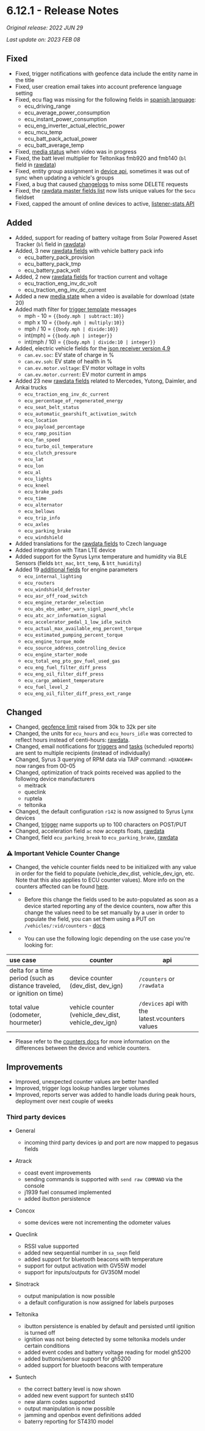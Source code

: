 # 6.12.1 - Release Notes
*Original release: 2022 JUN 29*

*Last update on: 2023 FEB 08*

## Fixed
* Fixed, trigger notifications with geofence data include the entity name in the title
* Fixed, user creation email takes into account preference language setting
* Fixed, ecu flag was missing for the following fields in [spanish language](https://documenter.getpostman.com/view/389172/2s935vnLvt#1299557a-1ce4-4329-9333-7fd5dd9abd21):
    * ecu_driving_range
    * ecu_average_power_consumption
    * ecu_instant_power_consumption
    * ecu_eng_inverter_actual_electric_power
    * ecu_mcu_temp
    * ecu_batt_pack_actual_power
    * ecu_batt_average_temp
* Fixed, [media status](https://documenter.getpostman.com/view/389172/2s935vnLvt#4beb89f9-796f-49eb-801c-6d7b7d54f73a) when video was in progress
* Fixed, the batt level multiplier for Teltonikas fmb920 and fmb140 (`bl` field in [rawdata](https://documenter.getpostman.com/view/389172/2s935vnLvt#38b8d5a6-a6b6-4b3e-97e6-242cb3d48489))
* Fixed, entity group assignment in [device api](https://documenter.getpostman.com/view/389172/2s935vnLvt#2bf1d31a-7d33-41f9-a197-ce0b4579e9d3), sometimes it was out of sync when updating a vehicle's groups
* Fixed, a bug that caused [changelogs](https://documenter.getpostman.com/view/389172/2s935vnLvt#80a81340-9d15-4461-ac8f-015db60642de) to miss some DELETE requests
* Fixed, the [rawdata master fields list](https://documenter.getpostman.com/view/389172/2s935vnLvt#1299557a-1ce4-4329-9333-7fd5dd9abd21) now lists unique values for the `$ecu` fieldset
* Fixed, capped the amount of online devices to active, [listener-stats API](https://documenter.getpostman.com/view/389172/2s935vnLvt#122b953e-305c-4fa6-809e-6363a982e257)

## Added
* Added, support for reading of battery voltage from Solar Powered Asset Tracker (`bl` field in [rawdata](https://documenter.getpostman.com/view/389172/2s935vnLvt#38b8d5a6-a6b6-4b3e-97e6-242cb3d48489))
* Added, 3 new [rawdata fields](https://documenter.getpostman.com/view/389172/2s935vnLvt#1299557a-1ce4-4329-9333-7fd5dd9abd21) with vehicle battery pack info
    * ecu_battery_pack_provision
    * ecu_battery_pack_tmp
    * ecu_battery_pack_volt
* Added, 2 new [rawdata fields](https://documenter.getpostman.com/view/389172/2s935vnLvt#1299557a-1ce4-4329-9333-7fd5dd9abd21) for traction current and voltage
    * ecu_traction_eng_inv_dc_volt
    * ecu_traction_eng_inv_dc_current
* Added a new [media state](https://documenter.getpostman.com/view/389172/2s935vnLvt#4beb89f9-796f-49eb-801c-6d7b7d54f73a) when a video is available for download (state 20)
* Added math filter for [trigger template](https://documenter.getpostman.com/view/389172/2s935vnLvt#d47c25a6-1899-425b-8213-fa83968e8fa6) messages
    * mph - 10 = `{{body.mph | subtract:10}}`
    * mph x 10 = `{{body.mph | multiply:10}}`
    * mph / 10 = `{{body.mph | divide:10}}`
    * int(mph) = `{{body.mph | integer}}`
    * int(mph / 10) = `{{body.mph | divide:10 | integer}}`
* Added, electric vehicle fields for the [json receiver version 4.9](https://support.digitalcomtech.com/pegasus/admin-guide-en/#developer-documentation)
    * `can.ev.soc`: EV state of charge in %
    * `can.ev.soh`: EV state of health in %
    * `can.ev.motor.voltage`: EV motor voltage in volts
    * `can.ev.motor.current`: EV motor current in amps
* Added 23 new [rawdata fields](https://documenter.getpostman.com/view/389172/2s935vnLvt#1299557a-1ce4-4329-9333-7fd5dd9abd21) related to Mercedes, Yutong, Daimler, and Ankai trucks
    * `ecu_traction_eng_inv_dc_current`
    * `ecu_percentage_of_regenerated_energy`
    * `ecu_seat_belt_status`
    * `ecu_automatic_gearshift_activation_switch`
    * `ecu_location`
    * `ecu_payload_percentage`
    * `ecu_ramp_position`
    * `ecu_fan_speed`
    * `ecu_turbo_oil_temperature`
    * `ecu_clutch_pressure`
    * `ecu_lat`
    * `ecu_lon`
    * `ecu_al`
    * `ecu_lights`
    * `ecu_kneel`
    * `ecu_brake_pads`
    * `ecu_time`
    * `ecu_alternator`
    * `ecu_bellows`
    * `ecu_trip_info`
    * `ecu_axles`
    * `ecu_parking_brake`
    * `ecu_windshield`
* Added translations for the [rawdata fields](https://documenter.getpostman.com/view/389172/2s935vnLvt#1299557a-1ce4-4329-9333-7fd5dd9abd21) to Czech language
* Added integration with Titan LTE device
* Added support for the Syrus Lynx temperature and humidity via BLE Sensors (fields `btt_mac`, `btt_temp`, & `btt_humidity`)
* Added 19 [additional fields](https://documenter.getpostman.com/view/389172/2s935vnLvt#1299557a-1ce4-4329-9333-7fd5dd9abd21) for engine parameters
    * `ecu_internal_lighting`
    * `ecu_routers`
    * `ecu_windshield_defroster`
    * `ecu_asr_off_road_switch`
    * `ecu_engine_retarder_selection`
    * `ecu_abs_ebs_amber_warn_signl_powrd_vhcle`
    * `ecu_atc_acr_information_signal`
    * `ecu_accelerator_pedal_1_low_idle_switch`
    * `ecu_actual_max_available_eng_percent_torque`
    * `ecu_estimated_pumping_percent_torque`
    * `ecu_engine_torque_mode`
    * `ecu_source_address_controlling_device`
    * `ecu_engine_starter_mode`
    * `ecu_total_eng_pto_gov_fuel_used_gas`
    * `ecu_eng_fuel_filter_diff_press`
    * `ecu_eng_oil_filter_diff_press`
    * `ecu_cargo_ambient_temperature`
    * `ecu_fuel_level_2`
    * `ecu_eng_oil_filter_diff_press_ext_range`

## Changed
* Changed, [geofence limit](https://documenter.getpostman.com/view/389172/2s935vnLvt#23f7e72e-47ee-4d60-b05e-e29dc6ff4233) raised from 30k to 32k per site
* Changed, the units for `ecu_hours` and `ecu_hours_idle` was corrected to reflect hours instead of centi-hours: [rawdata](https://documenter.getpostman.com/view/389172/2s935vnLvt#1299557a-1ce4-4329-9333-7fd5dd9abd21).
* Changed, email notifications for [triggers](https://documenter.getpostman.com/view/389172/2s935vnLvt#82e2c334-77a0-43ec-ab38-79dceabd5f87) and [tasks](https://documenter.getpostman.com/view/389172/2s935vnLvt#57eec934-29b7-441f-9c43-29c18b80691d) (scheduled reports) are sent to multiple recipients (instead of individually)
* Changed, Syrus 3 querying of RPM data via TAIP command: `>QXAOE##<` now ranges from 00-05
* Changed, optimization of track points received was applied to the following device manufacturers
    * meitrack
    * queclink
    * ruptela
    * teltonika
* Changed, the default configuration `r142` is now assigned to Syrus Lynx devices
* Changed, [trigger](https://documenter.getpostman.com/view/389172/2s935vnLvt#82e2c334-77a0-43ec-ab38-79dceabd5f87) name supports up to 100 characters on POST/PUT
* Changed, acceleration field `ac` now accepts floats, [rawdata](https://documenter.getpostman.com/view/389172/2s935vnLvt#a788e244-f0d5-41e8-930d-b2cd7f41ec5f)
* Changed, field `ecu_parking_break` to `ecu_parking_brake`, [rawdata](https://documenter.getpostman.com/view/389172/2s935vnLvt#a788e244-f0d5-41e8-930d-b2cd7f41ec5f)

### ⚠️ Important Vehicle Counter Change
* Changed, the vehicle counter fields need to be initialized with any value in order for the field to populate (vehicle_dev_dist, vehicle_dev_ign, etc. Note that this also applies to ECU counter values). More info on the counters affected can be found [here](https://pegasus.digitalcomtech.com/docs/counters#vehicle-counters).
* * Before this change the fields used to be auto-populated as soon as a device started reporting any of the device counters, now after this change the values need to be set manually by a user in order to populate the field, you can set them using a PUT on `/vehicles/:vid/counters` - [docs](https://pegasus.digitalcomtech.com/docs/counters#initializeupdate)
* * You can use the following logic depending on the use case you're looking for:

 use case | counter | api |
|:--------|---------|-----|
| delta for a time period (such as distance traveled, or ignition on time) | device counter (dev_dist, dev_ign) | `/counters` or `/rawdata`
| total value (odometer, hourmeter) | vehicle counter (vehicle_dev_dist, vehicle_dev_ign) | `/devices` api with the latest.vcounters values

* Please refer to the [counters docs](https://pegasus.digitalcomtech.com/docs/counters) for more information on the differences between the device and vehicle counters.

## Improvements

* Improved, unexpected counter values are better handled
* Improved, trigger logs lookup handles larger volumes
* Improved, reports server was added to handle loads during peak hours, deployment over next couple of weeks

### Third party devices

* General
    * incoming third party devices ip and port are now mapped to pegasus fields

* Atrack
    * coast event improvements
    * sending commands is supported with `send raw COMMAND` via the console
    * j1939 fuel consumed implemented
    * added ibutton persistence

* Concox
    * some devices were not incrementing the odometer values

* Queclink
    * RSSI value supported
    * added new sequential number in `sa_seqn` field
    * added support for bluetooth beacons with temperature
    * support for output activation with GV55W model
    * support for inputs/outputs for GV350M model

* Sinotrack
    * output manipulation is now possible
    * a default configuration is now assigned for labels purposes

* Teltonika
    * ibutton persistence is enabled by default and persisted until ignition is turned off
    * ignition was not being detected by some teltonika models under certain conditions
    * added event codes and battery voltage reading for model gh5200
    * added buttons/sensor support for gh5200
    * added support for bluetooth beacons with temperature

* Suntech
    * the correct battery level is now shown
    * added new event support for suntech st410
    * new alarm codes supported
    * output manipulation is now possible
    * jamming and openbox event definitions added
    * baterry reporting for ST4310 model